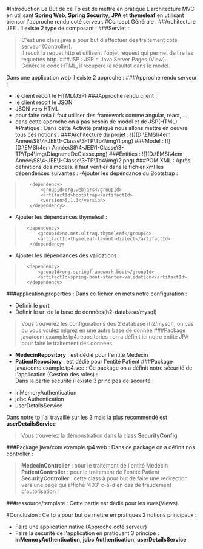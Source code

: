 #Introduction
Le But de ce Tp est de mettre en pratique L'architecture MVC en utilisant **Spring Web**, **Spring Security**, **JPA** et **thymeleaf** en utilisant biensur l'approche rendu coté serveur.
#Concept Générale :
##Architecture JEE :
Il existe 2 type de composant :
###Servlet :
>C'est une class java a pour but d'effectuer des traitement coté serveur (Controller).   
>Il recoit la requet http et utilisent l'objet request qui permet de lire les requettes http.
###JSP :
>JSP = Java Server Pages (View).           
>Génére le code HTML, il recupère le résultat dans le model.

Dans une application web il existe 2 approche :
###Approche rendu serveur :
- le client recoit le HTML(JSP)
###Approche rendu client :
- le client recoit le JSON
- JSON vers HTML
- pour faire cela il faut utiliser des framework comme angular, react, ...
- dans cette approche on a pas besoin de model et de JSP(HTML)
#Pratique :
Dans cette Activité pratiqué nous allons mettre en oeuvre tous ces notions :
###Architecture du projet :
![](D:\EMSI\4em Année\S8\4-JEE\1-Classe\3-TP\Tp4\img\1.png)
###Model :
![](D:\EMSI\4em Année\S8\4-JEE\1-Classe\3-TP\Tp4\img\DiagrameDeClasse.png)
###Entities :
![](D:\EMSI\4em Année\S8\4-JEE\1-Classe\3-TP\Tp4\img\2.png)
###POM.XML :
Après définitions des models. il faut vérifier dans le fichier xml les dépendences suivantes :
-Ajouter les dépendance du Bootstrap :
>        <dependency>
>            <groupId>org.webjars</groupId>
>            <artifactId>bootstrap</artifactId>
>            <version>5.1.3</version>
>        </dependency>

- Ajouter les dépendances thymeleaf :
>       <dependency>
>           <groupId>nz.net.ultraq.thymeleaf</groupId>
>           <artifactId>thymeleaf-layout-dialect</artifactId>
>        </dependency>

- Ajouter les dépendances des validations :
>       <dependency>
>           <groupId>org.springframework.boot</groupId>
>           <artifactId>spring-boot-starter-validation</artifactId>
>       </dependency>
###application.properties :
Dans ce fichier en mets notre configuration :
- Définir le port
- Définir le url de la base de données(h2-database/mysql)
>Vous trouverez les configurations des 2 database (h2/mysql), on cas ou vous voulez migrez en une autre base de donnée
###Package java/com.example.tp4.repositories :
on a définit ici notre entité JPA pour faire le traitement des données
- **MedecinRepository** : est dédié pour l'entité Medecin
- **PatientRepository** : est dédié pour l'entité Patient
###Package java/come.example.tp4.sec :
Ce package on a définit notre sécurité de l'application (Gestion des roles) :   
Dans la partie sécurité il existe 3 principes de sécurité :
* inMemoryAuthentication
* jdbc Authentication 
* userDetailsService

Dans notre tp j'ai travaillé sur les 3 mais la plus recommendé est **userDetailsService**
>Vous trouverez la démonstration dans la class **SecurityConfig**

###Package java/com.example.tp4.web :
Dans ce package on a définit nos controller :
>**MedecinController** : pour le traitement de l'entité Medecin
>**PatientController** : pour le traitement de l'entité Patient
>**SecurityController** : cette class à pour but de faire une redirection vers une page qui affiche '403' c-à-d en cas de fraudement d'autorisation !

###ressource/template :
Cette partie est dédié pour les vues(Views).

#Conclusion :
Ce tp a pour but de mettre en pratiques 2 notions principaux :
- Faire une application native (Approche coté serveur)
- Faire la securité de l'application en pratiquant 3 principe : **inMemoryAuthentication**, **jdbc Authentication**, **userDetailsService**








